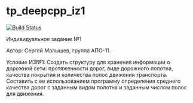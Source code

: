 # tp_deepcpp_iz1

[![Build Status](https://travis-ci.com/Shampooh/tp_deepcpp_iz1.svg?branch=dev)](https://travis-ci.com/Shampooh/tp_deepcpp_iz1)

Индивидуальное задание №1 

Автор: Сергей Малышев, группа АПО-11.

Условие ИЗ№1:
Создать структуру для хранения информации о дорожной сети: протяженности дорог, виде дорожного полотна, качества покрытия и количества полос движения транспорта. Составить с ее использованием программу определения среднего качества дорог с заданным видом полотна и заданным числом полос для движения.
